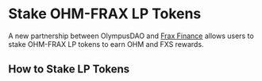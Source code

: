 # Stake OHM-FRAX LP Tokens

A new partnership between OlympusDAO and [Frax Finance](https://frax.finance/) allows users to stake OHM-FRAX LP tokens to earn OHM and FXS rewards.

## How to Stake LP Tokens
